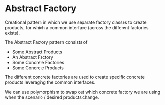 # Abstract Factory

Creational pattern in which we use separate factory classes to create products, for which a common interface (across the different factories exists).

The Abstract Factory pattern consists of

- Some Abstract Products
- An Abstract Factory 
- Some Concrete Factories
- Some Concrete Products

The different concrete factories are used to create specific concrete products leveraging the common interfaces. 

We can use polymorphism to swap out which concrete factory we are using when the scenario / desired products change.
